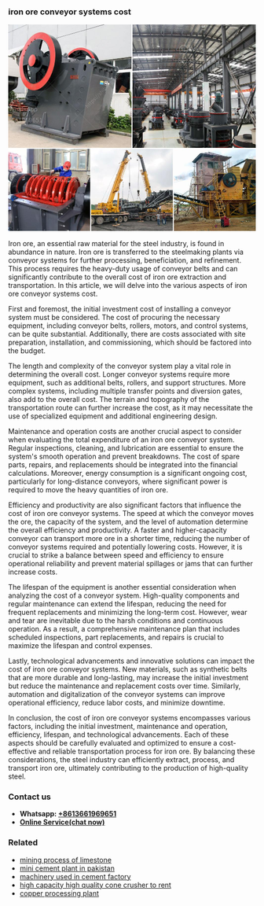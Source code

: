 <h3>iron ore conveyor systems cost</h3><img src='1708586954.jpg' alt=''><p>Iron ore, an essential raw material for the steel industry, is found in abundance in nature. Iron ore is transferred to the steelmaking plants via conveyor systems for further processing, beneficiation, and refinement. This process requires the heavy-duty usage of conveyor belts and can significantly contribute to the overall cost of iron ore extraction and transportation. In this article, we will delve into the various aspects of iron ore conveyor systems cost.</p><p>First and foremost, the initial investment cost of installing a conveyor system must be considered. The cost of procuring the necessary equipment, including conveyor belts, rollers, motors, and control systems, can be quite substantial. Additionally, there are costs associated with site preparation, installation, and commissioning, which should be factored into the budget.</p><p>The length and complexity of the conveyor system play a vital role in determining the overall cost. Longer conveyor systems require more equipment, such as additional belts, rollers, and support structures. More complex systems, including multiple transfer points and diversion gates, also add to the overall cost. The terrain and topography of the transportation route can further increase the cost, as it may necessitate the use of specialized equipment and additional engineering design.</p><p>Maintenance and operation costs are another crucial aspect to consider when evaluating the total expenditure of an iron ore conveyor system. Regular inspections, cleaning, and lubrication are essential to ensure the system's smooth operation and prevent breakdowns. The cost of spare parts, repairs, and replacements should be integrated into the financial calculations. Moreover, energy consumption is a significant ongoing cost, particularly for long-distance conveyors, where significant power is required to move the heavy quantities of iron ore.</p><p>Efficiency and productivity are also significant factors that influence the cost of iron ore conveyor systems. The speed at which the conveyor moves the ore, the capacity of the system, and the level of automation determine the overall efficiency and productivity. A faster and higher-capacity conveyor can transport more ore in a shorter time, reducing the number of conveyor systems required and potentially lowering costs. However, it is crucial to strike a balance between speed and efficiency to ensure operational reliability and prevent material spillages or jams that can further increase costs.</p><p>The lifespan of the equipment is another essential consideration when analyzing the cost of a conveyor system. High-quality components and regular maintenance can extend the lifespan, reducing the need for frequent replacements and minimizing the long-term cost. However, wear and tear are inevitable due to the harsh conditions and continuous operation. As a result, a comprehensive maintenance plan that includes scheduled inspections, part replacements, and repairs is crucial to maximize the lifespan and control expenses.</p><p>Lastly, technological advancements and innovative solutions can impact the cost of iron ore conveyor systems. New materials, such as synthetic belts that are more durable and long-lasting, may increase the initial investment but reduce the maintenance and replacement costs over time. Similarly, automation and digitalization of the conveyor systems can improve operational efficiency, reduce labor costs, and minimize downtime.</p><p>In conclusion, the cost of iron ore conveyor systems encompasses various factors, including the initial investment, maintenance and operation, efficiency, lifespan, and technological advancements. Each of these aspects should be carefully evaluated and optimized to ensure a cost-effective and reliable transportation process for iron ore. By balancing these considerations, the steel industry can efficiently extract, process, and transport iron ore, ultimately contributing to the production of high-quality steel.</p><h3>Contact us</h3><ul><li><strong>Whatsapp:&nbsp;<a href="https://wa.me/8613661969651">+8613661969651</a></strong></li><li><a href="https://swt.shibang-china.com/?git&amp;zhl&amp;iron ore conveyor systems cost"><strong>Online Service(chat now)</strong></a></li></ul><h3>Related</h3><ul><li><a href='mining process of limestone.md'>mining process of limestone</a></li><li><a href='mini cement plant in pakistan.md'>mini cement plant in pakistan</a></li><li><a href='machinery used in cement factory.md'>machinery used in cement factory</a></li><li><a href='high capacity high quality cone crusher to rent.md'>high capacity high quality cone crusher to rent</a></li><li><a href='copper processing plant.md'>copper processing plant</a></li></ul>